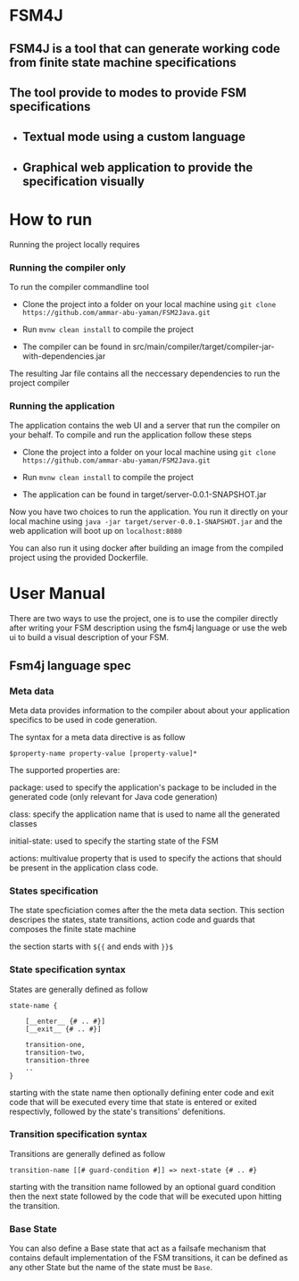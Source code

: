 # FSM4J

## FSM4J is a tool that can generate working code from finite state machine specifications
## The tool provide to modes to provide FSM specifications

* ## Textual mode using a custom language
* ## Graphical web application to provide the specification visually

# How to run

Running the project locally requires 



### Running the compiler only

To run the compiler commandline tool

* Clone the project into a folder on your local machine using ```git clone https://github.com/ammar-abu-yaman/FSM2Java.git```

* Run ``` mvnw clean install ``` to compile the project 

* The compiler can be found in src/main/compiler/target/compiler-jar-with-dependencies.jar 

The resulting Jar file contains all the neccessary dependencies to run the project compiler 

### Running the application

The application contains the web UI and a server that run the compiler on your behalf.
To compile and run the application follow these steps

* Clone the project into a folder on your local machine using ```git clone https://github.com/ammar-abu-yaman/FSM2Java.git```

* Run ``` mvnw clean install ``` to compile the project 

* The application can be found in target/server-0.0.1-SNAPSHOT.jar

Now you have two choices to run the application. You run it directly on your local machine using ``` java -jar target/server-0.0.1-SNAPSHOT.jar ``` and the web application will boot up on ```localhost:8080 ```

You can also run it using docker after building an image from the compiled project using the provided Dockerfile.

# User Manual

There are two ways to use the project, one is to use the compiler directly after writing your FSM description using the fsm4j language or use the web ui to build a visual description of your FSM.

## Fsm4j language spec

### Meta data

Meta data provides information to the compiler about about your application specifics to be used in code generation.

The syntax for a meta data directive is as follow

``` $property-name property-value [property-value]* ```

The supported properties are:

package: used to specify the application's package to be included in the generated code (only relevant for Java code generation)

class: specify the application  name that is used to name all the generated classes

initial-state: used to specify the starting state of the FSM

actions: multivalue property that is used to specify the actions that should be present in the application class code.

### States specification

The state specficiation comes after the the meta data section. This section descripes the states, state transitions, action code and guards that composes the finite state machine


the section starts with ```${{``` and ends with ```}}$```


### State specification syntax

States are generally defined as follow

```
state-name { 

    [__enter__ {# .. #}]
    [__exit__ {# .. #}]

    transition-one,
    transition-two,
    transition-three
    ..
}
```

starting with the state name then optionally defining enter code and exit code that will be executed every time that state is entered or exited respectivly, followed by the state's transitions' defenitions.


### Transition specification syntax

Transitions are generally defined as follow

```
transition-name [[# guard-condition #]] => next-state {# .. #}
```

starting with the transition name followed by an optional guard condition then the next state followed by the code that will be executed upon hitting  the transition.

### Base State

You can also define a Base state that act as a failsafe mechanism that contains default implementation of the FSM transitions, it can be defined as any other State but the name of the state must be ```Base```.